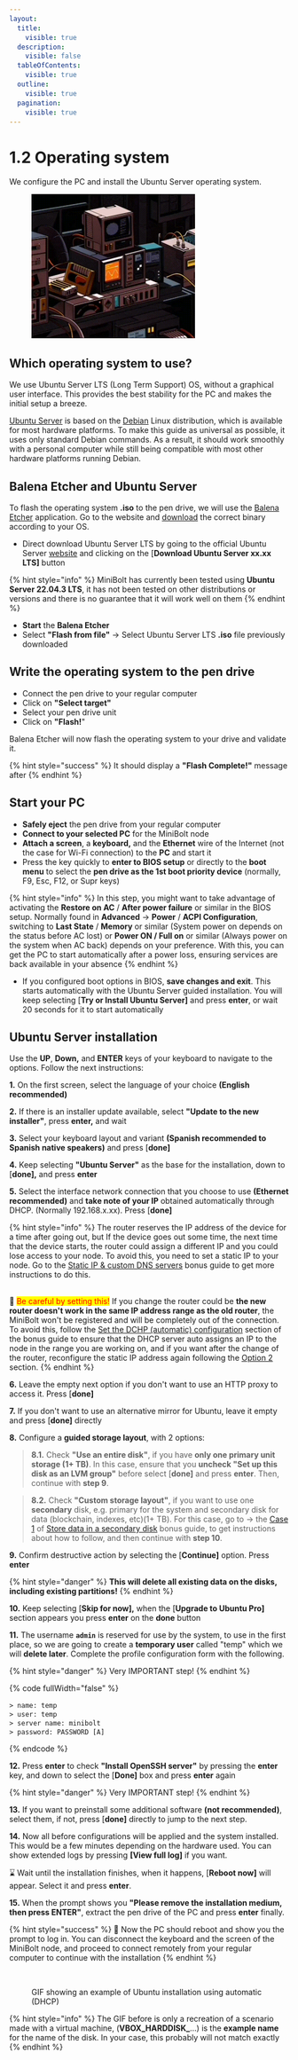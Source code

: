 ```yaml
---
layout:
  title:
    visible: true
  description:
    visible: false
  tableOfContents:
    visible: true
  outline:
    visible: true
  pagination:
    visible: true
---
```


# 1.2 Operating system

We configure the PC and install the Ubuntu Server operating system.

<figure><img src="../.gitbook/assets/operating-system.gif" alt="" width="295"><figcaption></figcaption></figure>

## Which operating system to use?

We use Ubuntu Server LTS (Long Term Support) OS, without a graphical user interface. This provides the best stability for the PC and makes the initial setup a breeze.

[Ubuntu Server](https://ubuntu.com/server/docs) is based on the [Debian](https://www.debian.org/) Linux distribution, which is available for most hardware platforms. To make this guide as universal as possible, it uses only standard Debian commands. As a result, it should work smoothly with a personal computer while still being compatible with most other hardware platforms running Debian.

## Balena Etcher and Ubuntu Server

To flash the operating system **.iso** to the pen drive, we will use the [Balena Etcher](https://www.balena.io/etcher/) application. Go to the website and [download](https://etcher.balena.io/#download-etcher) the correct binary according to your OS.

* Direct download Ubuntu Server LTS by going to the official Ubuntu Server [website](https://ubuntu.com/download/server) and clicking on the \[**Download Ubuntu Server xx.xx LTS]** button

{% hint style="info" %}
MiniBolt has currently been tested using **Ubuntu Server 22.04.3 LTS**, it has not been tested on other distributions or versions and there is no guarantee that it will work well on them
{% endhint %}

* **Start** the **Balena Etcher**
* Select **"Flash from file"** -> Select Ubuntu Server LTS **.iso** file previously downloaded

## Write the operating system to the pen drive

* Connect the pen drive to your regular computer
* Click on **"Select target"**
* Select your pen drive unit
* Click on **"Flash!**"

Balena Etcher will now flash the operating system to your drive and validate it.

{% hint style="success" %}
It should display a **"Flash Complete!"** message after
{% endhint %}

## Start your PC

* **Safely eject** the pen drive from your regular computer
* **Connect to your selected PC** for the MiniBolt node
* **Attach a screen**, a **keyboard,** and the **Ethernet** wire of the Internet (not the case for Wi-Fi connection) to the **PC** and start it
* Press the key quickly to **enter to BIOS setup** or directly to the **boot menu** to select the **pen drive as the 1st boot priority device** (normally, F9, Esc, F12, or Supr keys)

{% hint style="info" %}
&#x20;In this step, you might want to take advantage of activating the **Restore on AC** / **After power failure** or similar in the BIOS setup. Normally found in **Advanced** -> **Power** / **ACPI Configuration**, switching to **Last State** / **Memory** or similar (System power on depends on the status before AC lost) or **Power ON / Full on** or similar (Always power on the system when AC back) depends on your preference. With this, you can get the PC to start automatically after a power loss, ensuring services are back available in your absence
{% endhint %}

* If you configured boot options in BIOS, **save changes and exit**. This starts automatically with the Ubuntu Server guided installation. You will keep selecting \[**Try or Install Ubuntu Server]** and press **enter**, or wait 20 seconds for it to start automatically

## Ubuntu Server installation

Use the **UP**, **Down,** and **ENTER** keys of your keyboard to navigate to the options. Follow the next instructions:

**1.** On the first screen, select the language of your choice **(English recommended)**

**2.** If there is an installer update available, select **"Update to the new installer"**, press **enter,** and wait

**3.** Select your keyboard layout and variant **(Spanish recommended to Spanish native speakers)** and press \[**done]**

**4.** Keep selecting **"Ubuntu Server"** as the base for the installation, down to \[**done],** and press **enter**

**5.** Select the interface network connection that you choose to use **(Ethernet recommended)** and **take note of your IP** obtained automatically through DHCP. (Normally 192.168.x.xx). Press \[**done]**

{% hint style="info" %}
The router reserves the IP address of the device for a time after going out, but If the device goes out some time, the next time that the device starts, the router could assign a different IP and you could lose access to your node. To avoid this, you need to set a static IP to your node. Go to the [Static IP & custom DNS servers](../bonus-guides/system/static-ip-and-custom-dns-servers.md) bonus guide to get more instructions to do this.

\
🚨 <mark style="color:red;">Be careful by setting this!</mark> If you change the router could be **the new router doesn't work in the same IP address range as the old router**, the MiniBolt won't be registered and will be completely out of the connection. To avoid this, follow the [Set the DCHP (automatic) configuration](../bonus-guides/system/static-ip-and-custom-dns-servers.md#set-the-automatic-dhcp-mode-configuration-by-command-line) section of the bonus guide to ensure that the DHCP server auto assigns an IP to the node in the range you are working on, and if you want after the change of the router, reconfigure the static IP address again following the [Option 2](../bonus-guides/system/static-ip-and-custom-dns-servers.md#option-2-after-ubuntu-server-installation-by-command-line) section.
{% endhint %}

**6.** Leave the empty next option if you don't want to use an HTTP proxy to access it. Press \[**done]**

**7.** If you don't want to use an alternative mirror for Ubuntu, leave it empty and press \[**done]** directly

**8.** Configure a **guided storage layout**, with 2 options:

> **8.1.** Check **"Use an entire disk"**, if you have **only one primary unit storage (1+ TB)**. In this case, ensure that you **uncheck "Set up this disk as an LVM group"** before select \[**done]** and press **enter**. Then, continue with **step 9**.

> **8.2.** Check **"Custom storage layout"**, if you want to use one **secondary** disk, e.g. primary for the system and secondary disk for data (blockchain, indexes, etc)(1+ TB). For this case, go to -> the [Case 1](../bonus/system/store-data-secondary-disk.md#case-1-during-the-ubuntu-server-guided-installation) of [Store data in a secondary disk](../bonus/system/store-data-secondary-disk.md) bonus guide, to get instructions about how to follow, and then continue with **step 10**.

**9.** Confirm destructive action by selecting the \[**Continue]** option. Press **enter**

{% hint style="danger" %}
**This will delete all existing data on the disks, including existing partitions!**
{% endhint %}

**10.** Keep selecting \[**Skip for now],** when the \[**Upgrade to Ubuntu Pro]** section appears you press **enter** on the **done** button

**11.** The username **`admin`** is reserved for use by the system, to use in the first place, so we are going to create a **temporary user** called "temp" which we will **delete later**. Complete the profile configuration form with the following.

{% hint style="danger" %}
Very IMPORTANT step!
{% endhint %}

{% code fullWidth="false" %}
```
> name: temp
> user: temp
> server name: minibolt
> password: PASSWORD [A]
```
{% endcode %}

**12.** Press **enter** to check **"Install OpenSSH server"** by pressing the **enter** key, and down to select the \[**Done]** box and press **enter** again

{% hint style="danger" %}
Very IMPORTANT step!
{% endhint %}

**13.** If you want to preinstall some additional software **(not recommended)**, select them, if not, press \[**done]** directly to jump to the next step.

**14.** Now all before configurations will be applied and the system installed. This would be a few minutes depending on the hardware used. You can show extended logs by pressing **\[View full log]** if you want.

⌛ Wait until the installation finishes, when it happens, \[**Reboot now]** will appear. Select it and press **enter**.

**15.** When the prompt shows you **"Please remove the installation medium, then press ENTER"**, extract the pen drive of the PC and press **enter** finally.

{% hint style="success" %}
🥳 Now the PC should reboot and show you the prompt to log in. You can disconnect the keyboard and the screen of the MiniBolt node, and proceed to connect remotely from your regular computer to continue with the installation
{% endhint %}

<figure><img src="../.gitbook/assets/demo-install-os.gif" alt=""><figcaption><p>GIF showing an example of Ubuntu installation using automatic (DHCP)</p></figcaption></figure>

{% hint style="info" %}
The GIF before is only a recreation of a scenario made with a virtual machine, (**VBOX\_HARDDISK\_**...) is the **example name** for the name of the disk. In your case, this probably will not match exactly
{% endhint %}
